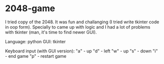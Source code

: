 # 2048-game

I tried copy of the 2048. It was fun and challanging (I tried write tkinter code in oop form). Specially to came up with logic and I had a lot of problems with tkinter (man, it's time to find newer GUI).

Language: python
GUI: tkinter

Keyboard input (with GUI version):
"a" - up
"d" - left
"w" - up
"s" - down
"i" - end game
"p" - restart game
